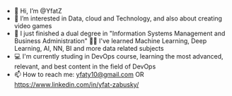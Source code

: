 - 👋 Hi, I’m @YfatZ
- 👀 I’m interested in Data, cloud and Technology, and also about creating video games
- 🌱 I just finished a dual degree in "Information Systems Management and Business Administration" 👩‍🎓 
      I've learned Machine Learning, Deep Learning, AI, NN, BI and more data related subjects
- 💻 I'm currently studing in DevOps course, learning the most advanced, relevant, and best content in the field of DevOps
- 📫 How to reach me: yfaty10@gmail.com OR https://www.linkedin.com/in/yfat-zabusky/

<!---
YfatZ/YfatZ is a ✨ special ✨ repository because its `README.md` (this file) appears on your GitHub profile.
You can click the Preview link to take a look at your changes.

- 💞️ I’m looking to collaborate on ...

--->
